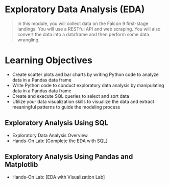 # Exploratory Data Analysis (EDA)
> In this module, you will collect data on the Falcon 9 first-stage landings. You will use a RESTful API and web scraping. You will also convert the data into a dataframe and then perform some data wrangling.
# Learning Objectives
- Create scatter plots and bar charts by writing Python code to analyze data in a Pandas data frame
- Write Python code to conduct exploratory data analysis by manipulating data in a Pandas data frame
- Create and execute SQL queries to select and sort data
- Utilize your data visualization skills to visualize the data and extract meaningful patterns to guide the modeling process
## Exploratory Analysis Using SQL
- Exploratory Data Analysis Overview
- Hands-On Lab: [Complete the EDA with SQL]
## Exploratory Analysis Using Pandas and Matplotlib
- Hands-On Lab: [EDA with Visualization Lab]